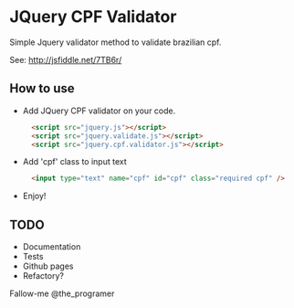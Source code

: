 # JQuery CPF Validator
Simple Jquery validator method to validate brazilian cpf.

See: http://jsfiddle.net/7TB6r/
## How to use
- Add JQuery CPF validator on your code.
  ```html
    <script src="jquery.js"></script>
    <script src="jquery.validate.js"></script>
    <script src="jquery.cpf.validator.js"></script>
  ```
- Add 'cpf' class to input text
  ```html
    <input type="text" name="cpf" id="cpf" class="required cpf" />
  ```
- Enjoy!

## TODO
* Documentation
* Tests
* Github pages
* Refactory?

Fallow-me @the_programer